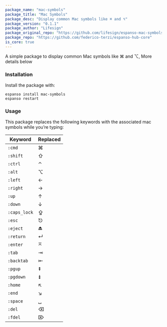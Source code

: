 ```yaml
---
package_name: "mac-symbols"
package_title: "Mac Symbols"
package_desc: "Display common Mac symbols like ⌘ and ⌥"
package_version: "0.1.1"
package_author: "Lifesign"
package_original_repo: "https://github.com/lifesign/espanso-mac-symbols"
package_repo: "https://github.com/federico-terzi/espanso-hub-core"
is_core: true
---
```

A simple package to display common Mac symbols like ⌘ and ⌥, More details below

### Installation

Install the package with:

```
espanso install mac-symbols
espanso restart
```

### Usage
This package replaces the following keywords with the associated mac symbols while you’re typing:

| Keyword | Replaced |
| --- | --- |
| `:cmd` | ⌘ |
| `:shift` | ⇧ |
| `:ctrl` | ⌃ |
| `:alt` | ⌥ |
| `:left` | ← |
| `:right` | → |
| `:up` | ↑ |
| `:down` | ↓ |
| `:caps_lock` | ⇪ |
| `:esc` | ⎋ |
| `:eject` | ⏏ |
| `:return` | ↵ |
| `:enter` | ⌅ |
| `:tab` | ⇥ |
| `:backtab` | ⇤ |
| `:pgup` | ⇞ |
| `:pgdown` | ⇟ |
| `:home` | ↖ |
| `:end` | ↘ |
| `:space` | ␣ |
| `:del` | ⌫ |
| `:fdel` | ⌦  |